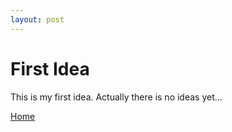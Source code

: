 ```yaml
---
layout: post
---
```

# First Idea

This is my first idea. Actually there is no ideas yet...

[Home](/)
